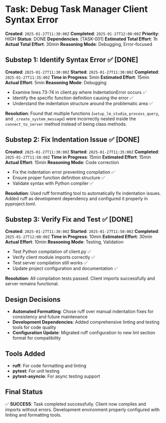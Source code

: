 <!-- @format -->

# Task: Debug Task Manager Client Syntax Error

**Created**: `2025-01-27T11:30:00Z`
**Completed**: `2025-01-27T12:00:00Z`
**Priority**: HIGH
**Status**: DONE
**Dependencies**: [TASK-001]
**Estimated Total Effort**: 1h
**Actual Total Effort**: 30min
**Reasoning Mode**: Debugging, Error-focused

## Substep 1: Identify Syntax Error ✅ [DONE]

**Created**: `2025-01-27T11:30:00Z`
**Started**: `2025-01-27T11:30:00Z`
**Completed**: `2025-01-27T11:35:00Z`
**Time in Progress**: 5min
**Estimated Effort**: 15min
**Actual Effort**: 5min
**Reasoning Mode**: Debugging

- Examine lines 73-74 in client.py where IndentationError occurs ✅
- Identify the specific function definition causing the error ✅
- Understand the indentation structure around the problematic area ✅

**Resolution**: Found that multiple functions (`setup_lm_studio`, `process_query`, and `_create_system_message`) were incorrectly nested inside the `connect_to_server` method instead of being class methods.

## Substep 2: Fix Indentation Issue ✅ [DONE]

**Created**: `2025-01-27T11:30:00Z`
**Started**: `2025-01-27T11:35:00Z`
**Completed**: `2025-01-27T11:50:00Z`
**Time in Progress**: 15min
**Estimated Effort**: 15min
**Actual Effort**: 15min
**Reasoning Mode**: Code correction

- Fix the indentation error preventing compilation ✅
- Ensure proper function definition structure ✅
- Validate syntax with Python compiler ✅

**Resolution**: Used ruff formatting tool to automatically fix indentation issues. Added ruff as development dependency and configured it properly in pyproject.toml.

## Substep 3: Verify Fix and Test ✅ [DONE]

**Created**: `2025-01-27T11:30:00Z`
**Started**: `2025-01-27T11:50:00Z`
**Completed**: `2025-01-27T12:00:00Z`
**Time in Progress**: 10min
**Estimated Effort**: 30min
**Actual Effort**: 10min
**Reasoning Mode**: Testing, Validation

- Test Python compilation of client.py ✅
- Verify client module imports correctly ✅
- Test server compilation still works ✅
- Update project configuration and documentation ✅

**Resolution**: All compilation tests passed. Client imports successfully and server remains functional.

## Design Decisions

- **Automated Formatting**: Chose ruff over manual indentation fixes for consistency and future maintenance
- **Development Dependencies**: Added comprehensive linting and testing tools for code quality
- **Configuration Update**: Migrated ruff configuration to new lint section format for compatibility

## Tools Added

- **ruff**: For code formatting and linting
- **pytest**: For unit testing
- **pytest-asyncio**: For async testing support

## Final Status

✅ **SUCCESS**: Task completed successfully. Client now compiles and imports without errors. Development environment properly configured with linting and formatting tools.
